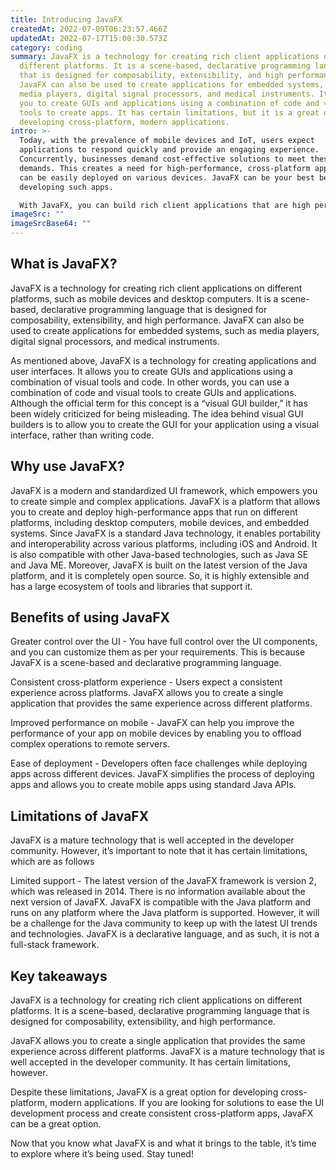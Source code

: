 ```yaml
---
title: Introducing JavaFX
createdAt: 2022-07-09T06:23:57.466Z
updatedAt: 2022-07-17T15:00:30.573Z
category: coding
summary: JavaFX is a technology for creating rich client applications on
  different platforms. It is a scene-based, declarative programming language
  that is designed for composability, extensibility, and high performance.
  JavaFX can also be used to create applications for embedded systems, such as
  media players, digital signal processors, and medical instruments. It allows
  you to create GUIs and applications using a combination of code and visual
  tools to create apps. It has certain limitations, but it is a great option for
  developing cross-platform, modern applications.
intro: >-
  Today, with the prevalence of mobile devices and IoT, users expect
  applications to respond quickly and provide an engaging experience.
  Concurrently, businesses demand cost-effective solutions to meet these
  demands. This creates a need for high-performance, cross-platform apps that
  can be easily deployed on various devices. JavaFX can be your best bet for
  developing such apps.

  With JavaFX, you can build rich client applications that are high performing, responsive, and have a natural user interface (NUI). In this post, we will explain what JavaFX is and what it brings to the table. We will also see some examples of where this technology is being used. If you’re interested in learning more about its benefits and implementation details, keep reading!
imageSrc: ""
imageSrcBase64: ""
---
```


## What is JavaFX?

JavaFX is a technology for creating rich client applications on different platforms, such as mobile devices and desktop computers. It is a scene-based, declarative programming language that is designed for composability, extensibility, and high performance.
JavaFX can also be used to create applications for embedded systems, such as media players, digital signal processors, and medical instruments.

As mentioned above, JavaFX is a technology for creating applications and user interfaces. It allows you to create GUIs and applications using a combination of visual tools and code. In other words, you can use a combination of code and visual tools to create GUIs and applications.
Although the official term for this concept is a “visual GUI builder,” it has been widely criticized for being misleading. The idea behind visual GUI builders is to allow you to create the GUI for your application using a visual interface, rather than writing code.

## Why use JavaFX?

JavaFX is a modern and standardized UI framework, which empowers you to create simple and complex applications. JavaFX is a platform that allows you to create and deploy high-performance apps that run on different platforms, including desktop computers, mobile devices, and embedded systems.
Since JavaFX is a standard Java technology, it enables portability and interoperability across various platforms, including iOS and Android. It is also compatible with other Java-based technologies, such as Java SE and Java ME.
Moreover, JavaFX is built on the latest version of the Java platform, and it is completely open source. So, it is highly extensible and has a large ecosystem of tools and libraries that support it.

## Benefits of using JavaFX

Greater control over the UI - You have full control over the UI components, and you can customize them as per your requirements. This is because JavaFX is a scene-based and declarative programming language.

Consistent cross-platform experience - Users expect a consistent experience across platforms. JavaFX allows you to create a single application that provides the same experience across different platforms.

Improved performance on mobile - JavaFX can help you improve the performance of your app on mobile devices by enabling you to offload complex operations to remote servers.

Ease of deployment - Developers often face challenges while deploying apps across different devices. JavaFX simplifies the process of deploying apps and allows you to create mobile apps using standard Java APIs.

## Limitations of JavaFX

JavaFX is a mature technology that is well accepted in the developer community. However, it’s important to note that it has certain limitations, which are as follows

Limited support - The latest version of the JavaFX framework is version 2, which was released in 2014. There is no information available about the next version of JavaFX.
JavaFX is compatible with the Java platform and runs on any platform where the Java platform is supported. However, it will be a challenge for the Java community to keep up with the latest UI trends and technologies.
JavaFX is a declarative language, and as such, it is not a full-stack framework.

## Key takeaways

JavaFX is a technology for creating rich client applications on different platforms. It is a scene-based, declarative programming language that is designed for composability, extensibility, and high performance.

JavaFX allows you to create a single application that provides the same experience across different platforms. JavaFX is a mature technology that is well accepted in the developer community. It has certain limitations, however.

Despite these limitations, JavaFX is a great option for developing cross-platform, modern applications. If you are looking for solutions to ease the UI development process and create consistent cross-platform apps, JavaFX can be a great option.

Now that you know what JavaFX is and what it brings to the table, it’s time to explore where it’s being used. Stay tuned!
